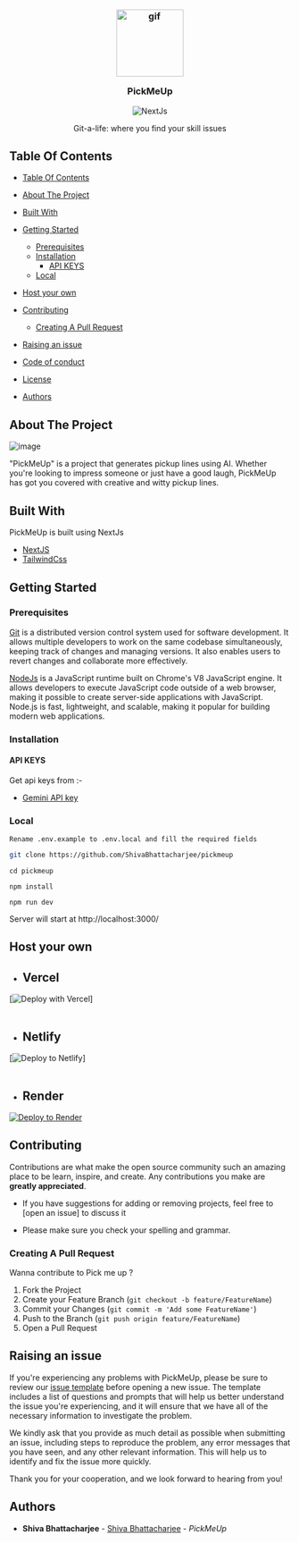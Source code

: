 <h3 align="center">
  <img src = "https://github.com/user-attachments/assets/fd6c6371-ffc5-4e30-a300-7ab2082f88dd" width="120px" alt="gif" />

  PickMeUp</h3>

<div align="center" >

![NextJs](https://img.shields.io/badge/next.js-000000?style=for-the-badge&logo=nextdotjs&logoColor=white)



  </div>
  <p align="center">
    Git-a-life: where you find your skill issues
    <br/>
  
</p>



## Table Of Contents

- [Table Of Contents](#table-of-contents)
- [About The Project](#about-the-project)
- [Built With](#built-with)
- [Getting Started](#getting-started)
  - [Prerequisites](#prerequisites)
  - [Installation](#installation)
    - [API KEYS](#api-keys)
  - [Local](#local)

- [Host your own](#host-your-own)
- [Contributing](#contributing)
  - [Creating A Pull Request](#creating-a-pull-request)
- [Raising an issue](#raising-an-issue)
- [Code of conduct](#code-of-conduct)
- [License](#license)
- [Authors](#authors)

## About The Project
![image](https://github.com/user-attachments/assets/17a18ea9-46ea-4dd5-9a7d-7fd847d57fa4)


"PickMeUp" is a project that generates pickup lines using AI. Whether you're looking to impress someone or just have a good laugh, PickMeUp has got you covered with creative and witty pickup lines.

## Built With

PickMeUp is built using NextJs 

* [NextJS](https://nextjs.org)
* [TailwindCss](https://tailwindcss.com/)



## Getting Started


### Prerequisites

<a href="https://git-scm.com/downloads" >Git</a> is a distributed version control system used for software development. It allows multiple developers to work on the same codebase simultaneously, keeping track of changes and managing versions. It also enables users to revert changes and collaborate more effectively.

<a href="https://nodejs.org/en/download/">NodeJs</a> is a JavaScript runtime built on Chrome's V8 JavaScript engine. It allows developers to execute JavaScript code outside of a web browser, making it possible to create server-side applications with JavaScript. Node.js is fast, lightweight, and scalable, making it popular for building modern web applications.




### Installation
#### API KEYS 
Get api keys from :-
- [Gemini API key](https://makersuite.google.com/app/apikey)

### Local
```Rename .env.example to .env.local and fill the required fields```
```bash
git clone https://github.com/ShivaBhattacharjee/pickmeup
```
```
cd pickmeup
```
```
npm install
```
```
npm run dev
```
Server will start at http://localhost:3000/




## Host your own
* ## Vercel

[![Deploy with Vercel](https://vercel.com/button)]
<br/>
<br/>

* ## Netlify

[![Deploy to Netlify](https://www.netlify.com/img/deploy/button.svg)]
<br/>
<br/>

* ## Render

[![Deploy to Render](https://render.com/images/deploy-to-render-button.svg)](https://render.com/deploy?repo=https://github.com/ShivaBhattacharjee/pickmeup)

## Contributing

Contributions are what make the open source community such an amazing place to be learn, inspire, and create. Any contributions you make are **greatly appreciated**.
* If you have suggestions for adding or removing projects, feel free to [open an issue] to discuss it

* Please make sure you check your spelling and grammar.

### Creating A Pull Request

Wanna contribute to Pick me up ?

1. Fork the Project
2. Create your Feature Branch (`git checkout -b feature/FeatureName`)
3. Commit your Changes (`git commit -m 'Add some FeatureName'`)
4. Push to the Branch (`git push origin feature/FeatureName`)
5. Open a Pull Request


## Raising an issue

If you're experiencing any problems with PickMeUp, please be sure to review our [issue template](https://github.com/ShivaBhattacharjee/git-a-life/tree/main/.github/ISSUE_TEMPLATE) before opening a new issue. The template includes a list of questions and prompts that will help us better understand the issue you're experiencing, and it will ensure that we have all of the necessary information to investigate the problem.

We kindly ask that you provide as much detail as possible when submitting an issue, including steps to reproduce the problem, any error messages that you have seen, and any other relevant information. This will help us to identify and fix the issue more quickly.

Thank you for your cooperation, and we look forward to hearing from you!





## Authors

* **Shiva Bhattacharjee** - [Shiva Bhattacharjee](https://github.com/ShivaBhattacharjee) - *PickMeUp*

